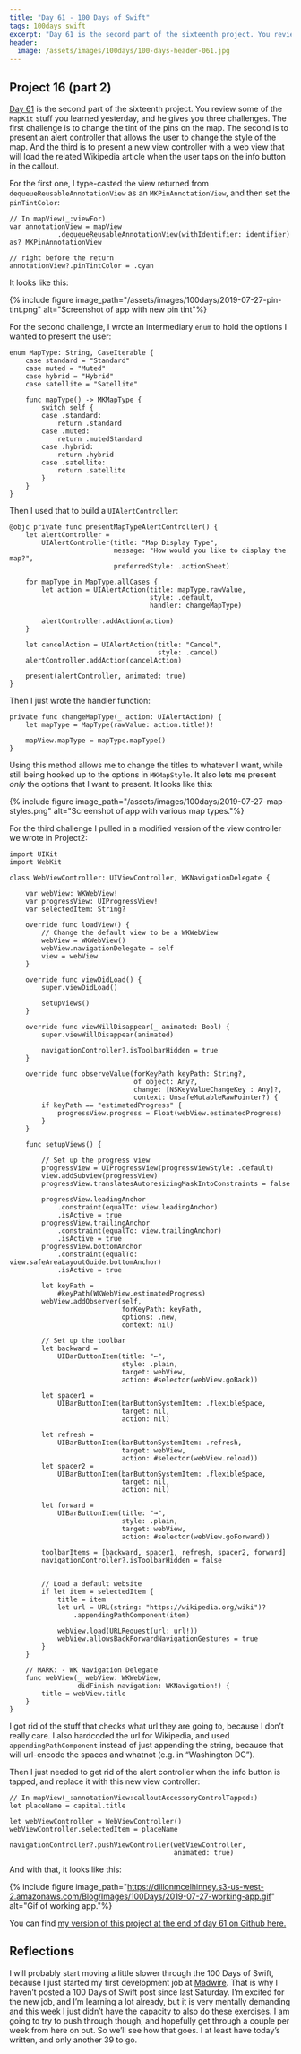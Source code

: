 ```yaml
---
title: "Day 61 - 100 Days of Swift"
tags: 100days swift
excerpt: "Day 61 is the second part of the sixteenth project. You review some of the `MapKit` stuff you learned yesterday, and he gives you three challenges. The first challenge is to change the tint of the pins on the map. The second is to present an alert  controller that allows the user to change the style of the map. And the third is to present a new view controller with a web view that will load the related Wikipedia article when the user taps on the info button in the callout."
header:
  image: /assets/images/100days/100-days-header-061.jpg
---
```

## Project 16 (part 2)
[Day 61](https://www.hackingwithswift.com/100/61) is the second part of the sixteenth project. You review some of the `MapKit` stuff you learned yesterday, and he gives you three challenges. The first challenge is to change the tint of the pins on the map. The second is to present an alert  controller that allows the user to change the style of the map. And the third is to present a new view controller with a web view that will load the related Wikipedia article when the user taps on the info button in the callout.

For the first one, I type-casted the view returned from `dequeueReusableAnnotationView` as an `MKPinAnnotationView`, and then set the `pinTintColor`:
```
// In mapView(_:viewFor)
var annotationView = mapView
            .dequeueReusableAnnotationView(withIdentifier: identifier) as? MKPinAnnotationView

// right before the return
annotationView?.pinTintColor = .cyan
```

It looks like this:

{% include figure image_path="/assets/images/100days/2019-07-27-pin-tint.png" alt="Screenshot of app with new pin tint"%}

For the second challenge, I wrote an intermediary `enum` to hold the options I wanted to present the user:
```
enum MapType: String, CaseIterable {
    case standard = "Standard"
    case muted = "Muted"
    case hybrid = "Hybrid"
    case satellite = "Satellite"

    func mapType() -> MKMapType {
        switch self {
        case .standard:
            return .standard
        case .muted:
            return .mutedStandard
        case .hybrid:
            return .hybrid
        case .satellite:
            return .satellite
        }
    }
}
```

Then I used that to build a `UIAlertController`:
```
@objc private func presentMapTypeAlertController() {
    let alertController =
        UIAlertController(title: "Map Display Type",
                          message: "How would you like to display the map?",
                          preferredStyle: .actionSheet)

    for mapType in MapType.allCases {
        let action = UIAlertAction(title: mapType.rawValue,
                                   style: .default,
                                   handler: changeMapType)

        alertController.addAction(action)
    }

    let cancelAction = UIAlertAction(title: "Cancel",
                                     style: .cancel)
    alertController.addAction(cancelAction)

    present(alertController, animated: true)
}
```

Then I just wrote the handler function:
```
private func changeMapType(_ action: UIAlertAction) {
    let mapType = MapType(rawValue: action.title!)!

    mapView.mapType = mapType.mapType()
}
```

Using this method allows me to change the titles to whatever I want, while still being hooked up to the options in `MKMapStyle`. It also lets me present _only_ the options that I want to present. It looks like this:

{% include figure image_path="/assets/images/100days/2019-07-27-map-styles.png" alt="Screenshot of app with various map types."%}

For the third challenge I pulled in a modified version of the view controller we wrote in Project2:
```
import UIKit
import WebKit

class WebViewController: UIViewController, WKNavigationDelegate {

    var webView: WKWebView!
    var progressView: UIProgressView!
    var selectedItem: String?

    override func loadView() {
        // Change the default view to be a WKWebView
        webView = WKWebView()
        webView.navigationDelegate = self
        view = webView
    }

    override func viewDidLoad() {
        super.viewDidLoad()

        setupViews()
    }

    override func viewWillDisappear(_ animated: Bool) {
        super.viewWillDisappear(animated)

        navigationController?.isToolbarHidden = true
    }

    override func observeValue(forKeyPath keyPath: String?,
                               of object: Any?,
                               change: [NSKeyValueChangeKey : Any]?,
                               context: UnsafeMutableRawPointer?) {
        if keyPath == "estimatedProgress" {
            progressView.progress = Float(webView.estimatedProgress)
        }
    }

    func setupViews() {

        // Set up the progress view
        progressView = UIProgressView(progressViewStyle: .default)
        view.addSubview(progressView)
        progressView.translatesAutoresizingMaskIntoConstraints = false

        progressView.leadingAnchor
            .constraint(equalTo: view.leadingAnchor)
            .isActive = true
        progressView.trailingAnchor
            .constraint(equalTo: view.trailingAnchor)
            .isActive = true
        progressView.bottomAnchor
            .constraint(equalTo: view.safeAreaLayoutGuide.bottomAnchor)
            .isActive = true

        let keyPath =
            #keyPath(WKWebView.estimatedProgress)
        webView.addObserver(self,
                            forKeyPath: keyPath,
                            options: .new,
                            context: nil)

        // Set up the toolbar
        let backward =
            UIBarButtonItem(title: "←",
                            style: .plain,
                            target: webView,
                            action: #selector(webView.goBack))

        let spacer1 =
            UIBarButtonItem(barButtonSystemItem: .flexibleSpace,
                            target: nil,
                            action: nil)

        let refresh =
            UIBarButtonItem(barButtonSystemItem: .refresh,
                            target: webView,
                            action: #selector(webView.reload))
        let spacer2 =
            UIBarButtonItem(barButtonSystemItem: .flexibleSpace,
                            target: nil,
                            action: nil)

        let forward =
            UIBarButtonItem(title: "→",
                            style: .plain,
                            target: webView,
                            action: #selector(webView.goForward))

        toolbarItems = [backward, spacer1, refresh, spacer2, forward]
        navigationController?.isToolbarHidden = false


        // Load a default website
        if let item = selectedItem {
            title = item
            let url = URL(string: "https://wikipedia.org/wiki")?
                .appendingPathComponent(item)

            webView.load(URLRequest(url: url!))
            webView.allowsBackForwardNavigationGestures = true
        }
    }

    // MARK: - WK Navigation Delegate
    func webView(_ webView: WKWebView,
                 didFinish navigation: WKNavigation!) {
        title = webView.title
    }
}
```

I got rid of the stuff that checks what url they are going to, because I don’t really care.  I also hardcoded the url for Wikipedia, and used `appendingPathComponent` instead of just appending the string, because that will url-encode the spaces and whatnot (e.g. in “Washington DC”).

Then I just needed to get rid of the alert controller when the info button is tapped, and replace it with this new view controller:
```
// In mapView(_:annotationView:calloutAccessoryControlTapped:)
let placeName = capital.title

let webViewController = WebViewController()
webViewController.selectedItem = placeName

navigationController?.pushViewController(webViewController,
                                         animated: true)
```

And with that, it looks like this:

{% include figure image_path="https://dillonmcelhinney.s3-us-west-2.amazonaws.com/Blog/Images/100Days/2019-07-27-working-app.gif" alt="Gif of working app."%}

You can find [my version of this project at the end of day 61 on Github here.](https://github.com/dillon-mce/100-days-swift-projects/tree/95f613cea3a67407d898a05d8d9b551d84544b35/Project16)

## Reflections
I will probably start moving a little slower through the 100 Days of Swift, because I just started my first development job at [Madwire](https://www.madwire.com/). That is why I haven’t posted a 100 Days of Swift post since last Saturday. I’m excited for the new job, and I’m learning a lot already, but it is very mentally demanding and this week I just didn’t have the capacity to also do these exercises. I am going to try to push through though, and hopefully get through a couple per week from here on out. So we’ll see how that goes. I at least have today’s written, and only another 39 to go.
